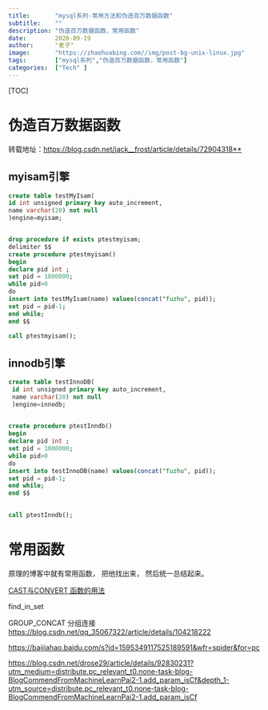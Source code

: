 ```yaml
---
title:       "mysql系列-常用方法和伪造百万数据函数"
subtitle:    ""
description: "伪造百万数据函数，常用函数"
date:        2020-09-19
author:      "麦子"
image:       "https://zhaohuabing.com//img/post-bg-unix-linux.jpg"
tags:        ["mysql系列","伪造百万数据函数，常用函数"]
categories:  ["Tech" ]
---
```


[TOC]

# 伪造百万数据函数

转载地址：<https://blog.csdn.net/jack__frost/article/details/72904318**>



## myisam引擎

```sql
create table testMyIsam(  
id int unsigned primary key auto_increment,  
name varchar(20) not null  
)engine=myisam;  


drop procedure if exists ptestmyisam;
delimiter $$
create procedure ptestmyisam()
begin
declare pid int ;
set pid = 1000000;
while pid>0 
do
insert into testMyIsam(name) values(concat("fuzhu", pid));
set pid = pid-1;
end while;
end $$
 
call ptestmyisam();
```



## innodb引擎

```sql
create table testInnoDB( 
 id int unsigned primary key auto_increment, 
 name varchar(20) not null 
 )engine=innodb;  

 
create procedure ptestInndb()
begin
declare pid int ;
set pid = 1000000;
while pid>0 
do
insert into testInnoDB(name) values(concat("fuzhu", pid));
set pid = pid-1;
end while;
end $$

 
call ptestInndb();

```

# 常用函数



原理的博客中就有常用函数， 把他找出来， 然后统一总结起来。 



[CAST与CONVERT 函数的用法](https://www.cnblogs.com/chenqionghe/p/4675844.html)   



 find_in_set    



 GROUP_CONCAT  分组连接   https://blog.csdn.net/qq_35067322/article/details/104218222  

https://baijiahao.baidu.com/s?id=1595349117525189591&wfr=spider&for=pc  

https://blog.csdn.net/drose29/article/details/92830231?utm_medium=distribute.pc_relevant_t0.none-task-blog-BlogCommendFromMachineLearnPai2-1.add_param_isCf&depth_1-utm_source=distribute.pc_relevant_t0.none-task-blog-BlogCommendFromMachineLearnPai2-1.add_param_isCf



